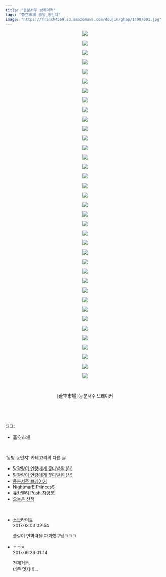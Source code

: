 ```yaml
---
title: "동분서주 브레이커"
tags: "蒼空市場 동방_동인지"
image: "https://franch4569.s3.amazonaws.com/doujin/ghap/1498/001.jpg"
---
```

<div class="article">
<p style="text-align: center; clear: none; float: none;"><img src="{{ site.imgserver2 }}/ghap/1498/001.jpg"/></p>
<p style="text-align: center; clear: none; float: none;"><img src="{{ site.imgserver2 }}/ghap/1498/002.jpg"/></p>
<p style="text-align: center; clear: none; float: none;"><img src="{{ site.imgserver2 }}/ghap/1498/003.jpg"/></p>
<p style="text-align: center; clear: none; float: none;"><img src="{{ site.imgserver2 }}/ghap/1498/004.jpg"/></p>
<p style="text-align: center; clear: none; float: none;"><img src="{{ site.imgserver2 }}/ghap/1498/005.jpg"/></p>
<p style="text-align: center; clear: none; float: none;"><img src="{{ site.imgserver2 }}/ghap/1498/006.jpg"/></p>
<p style="text-align: center; clear: none; float: none;"><img src="{{ site.imgserver2 }}/ghap/1498/007.jpg"/></p>
<p style="text-align: center; clear: none; float: none;"><img src="{{ site.imgserver2 }}/ghap/1498/008.jpg"/></p>
<p style="text-align: center; clear: none; float: none;"><img src="{{ site.imgserver2 }}/ghap/1498/009.jpg"/></p>
<p style="text-align: center; clear: none; float: none;"><img src="{{ site.imgserver2 }}/ghap/1498/010.jpg"/></p>
<p style="text-align: center; clear: none; float: none;"><img src="{{ site.imgserver2 }}/ghap/1498/011.jpg"/></p>
<p style="text-align: center; clear: none; float: none;"><img src="{{ site.imgserver2 }}/ghap/1498/012.jpg"/></p>
<p style="text-align: center; clear: none; float: none;"><img src="{{ site.imgserver2 }}/ghap/1498/013.jpg"/></p>
<p style="text-align: center; clear: none; float: none;"><img src="{{ site.imgserver2 }}/ghap/1498/014.jpg"/></p>
<p style="text-align: center; clear: none; float: none;"><img src="{{ site.imgserver2 }}/ghap/1498/015.jpg"/></p>
<p style="text-align: center; clear: none; float: none;"><img src="{{ site.imgserver2 }}/ghap/1498/016.jpg"/></p>
<p style="text-align: center; clear: none; float: none;"><img src="{{ site.imgserver2 }}/ghap/1498/017.jpg"/></p>
<p style="text-align: center; clear: none; float: none;"><img src="{{ site.imgserver2 }}/ghap/1498/018.jpg"/></p>
<p style="text-align: center; clear: none; float: none;"><img src="{{ site.imgserver2 }}/ghap/1498/019.jpg"/></p>
<p style="text-align: center; clear: none; float: none;"><img src="{{ site.imgserver2 }}/ghap/1498/020.jpg"/></p>
<p style="text-align: center; clear: none; float: none;"><img src="{{ site.imgserver2 }}/ghap/1498/021.jpg"/></p>
<p style="text-align: center; clear: none; float: none;"><img src="{{ site.imgserver2 }}/ghap/1498/022.jpg"/></p>
<p style="text-align: center; clear: none; float: none;"><img src="{{ site.imgserver2 }}/ghap/1498/023.jpg"/></p>
<p style="text-align: center; clear: none; float: none;"><img src="{{ site.imgserver2 }}/ghap/1498/024.jpg"/></p>
<p style="text-align: center; clear: none; float: none;"><img src="{{ site.imgserver2 }}/ghap/1498/025.jpg"/></p>
<p style="text-align: center; clear: none; float: none;"><img src="{{ site.imgserver2 }}/ghap/1498/026.jpg"/></p>
<p style="text-align: center; clear: none; float: none;"><img src="{{ site.imgserver2 }}/ghap/1498/027.jpg"/></p>
<p style="text-align: center; clear: none; float: none;"><img src="{{ site.imgserver2 }}/ghap/1498/028.jpg"/></p>
<p style="text-align: center; clear: none; float: none;"><img src="{{ site.imgserver2 }}/ghap/1498/029.jpg"/></p>
<p style="text-align: center; clear: none; float: none;"><img src="{{ site.imgserver2 }}/ghap/1498/030.jpg"/></p>
<p style="text-align: center; clear: none; float: none;"><img src="{{ site.imgserver2 }}/ghap/1498/031.jpg"/></p>
<p style="text-align: center; clear: none; float: none;"><img src="{{ site.imgserver2 }}/ghap/1498/032.jpg"/></p>
<p style="text-align: center; clear: none; float: none;"><img src="{{ site.imgserver2 }}/ghap/1498/033.jpg"/></p>
<p style="text-align: center; clear: none; float: none;"><img src="{{ site.imgserver2 }}/ghap/1498/034.jpg"/></p>
<p style="text-align: center; clear: none; float: none;"><img src="{{ site.imgserver2 }}/ghap/1498/035.jpg"/></p>
<p style="text-align: center; clear: none; float: none;"><img src="{{ site.imgserver2 }}/ghap/1498/036.jpg"/></p>
<p style="text-align: center; clear: none; float: none;"><img src="{{ site.imgserver2 }}/ghap/1498/037.jpg"/></p>
<p style="text-align: center; clear: none; float: none;"><br/></p>
<p style="text-align: center; clear: none; float: none;">[蒼空市場] 동분서주 브레이커</p>
<p><br/></p>
</div><br/>
<div class="tagTrail">
<p>태그: </p>
<ul>
<li>蒼空市場</li>
</ul>
</div><br/>
<div class="another">
<p>'동방 동인지' 카테고리의 다른 글</p>
<ul>
<li><a href="/ghap_1501">말괄량이 연랑에게 꽃다발을 (하)</a></li>
<li><a href="/ghap_1500">말괄량이 연랑에게 꽃다발을 (상)</a></li>
<li><a href="/ghap_1498">동분서주 브레이커</a></li>
<li><a href="/ghap_1497">NightmarE PrincesS</a></li>
<li><a href="/ghap_1496">유카앨리 Push 자양분!</a></li>
<li><a href="/ghap_1495">오늘은 산책</a></li>
</ul>
</div><br/>
<div class="cb_module cb_fluid">
<div class="cb_wrt cb_profile">
<div class="comment">
<ul>
<li class="cb_thumb_off" id="comment14929932">
<div class="cb_comment_area">
<div class="cb_info_area">
<div class="cb_section">
<span class="cb_nick_name">소브라이트</span>
</div>
<div class="cb_section">
<span class="cb_date">2017.03.03 02:54 </span>
</div>
</div>
<div class="cb_dsc_comment">
<p class="cb_dsc">
											플랑이 면역력을 파괴했구낰ㅋㅋㅋ
										</p>
</div>
</div></li>
<li class="cb_thumb_off" id="comment15020097">
<div class="cb_comment_area">
<div class="cb_info_area">
<div class="cb_section">
<span class="cb_nick_name">ㄱㅁㅎ</span>
</div>
<div class="cb_section">
<span class="cb_date">2017.06.23 01:14 </span>
</div>
</div>
<div class="cb_dsc_comment">
<p class="cb_dsc">
											천재거든.<br/>
너무 멋지네...
										</p>
</div>
</div></li>
</ul>
</div>
</div><!-- commentList close -->
</div><br/>
